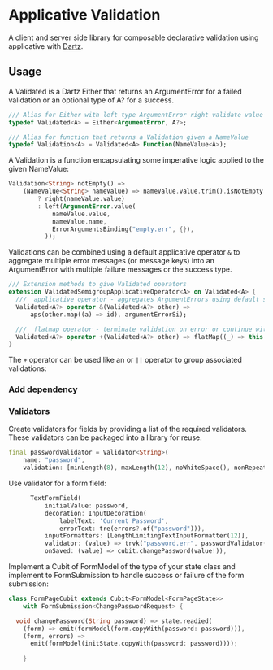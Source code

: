 # Applicative Validation
A client and server side library for composable declarative validation using applicative with [Dartz](https://pub.dev/packages/dartz).

## Usage
A Validated is a Dartz Either that returns an ArgumentError for a failed validation
or an optional type of A? for a success.
```dart
/// Alias for Either with left type ArgumentError right validate value type A
typedef Validated<A> = Either<ArgumentError, A?>;

/// Alias for function that returns a Validation given a NameValue
typedef Validation<A> = Validated<A> Function(NameValue<A>);
```
A Validation is a function encapsulating some imperative logic applied to the given NameValue:
```dart
Validation<String> notEmpty() =>
    (NameValue<String> nameValue) => nameValue.value.trim().isNotEmpty
        ? right(nameValue.value)
        : left(ArgumentError.value(
            nameValue.value,
            nameValue.name,
            ErrorArgumentsBinding("empty.err", {}),
          ));
```
Validations can be combined using a default applicative operator `&` to aggregate multiple error messages
(or message keys) into an ArgumentError with multiple failure messages or the success type.
```dart
/// Extension methods to give Validated operators
extension ValidatedSemigroupApplicativeOperator<A> on Validated<A> {
  ///  applicative operator - aggregates ArgumentErrors using default semigroup
  Validated<A?> operator &(Validated<A?> other) =>
      aps(other.map((a) => id), argumentErrorSi);

  ///  flatmap operator - terminate validation on error or continue with other
  Validated<A?> operator +(Validated<A?> other) => flatMap((_) => this & other);
}
```
The `+` operator can be used like an or `||` operator to group associated validations:


### Add dependency

### Validators
Create validators for fields by providing a list of the required validators. These validators
can be packaged into a library for reuse.
```dart
final passwordValidator = Validator<String>(
    name: "password",
    validation: [minLength(8), maxLength(12), noWhiteSpace(), nonRepeating()]);
```
Use validator for a form field:
```dart
      TextFormField(
          initialValue: password,
          decoration: InputDecoration(
              labelText: 'Current Password',
              errorText: tre(errors?.of("password"))),
          inputFormatters: [LengthLimitingTextInputFormatter(12)],
          validator: (value) => trvk("password.err", passwordValidator(value)),
          onSaved: (value) => cubit.changePassword(value!)),
```
Implement a Cubit of FormModel of the type of your state class and implement to FormSubmission
to handle success or failure of the form submission:
```dart
class FormPageCubit extends Cubit<FormModel<FormPageState>>
    with FormSubmission<ChangePasswordRequest> {

  void changePassword(String password) => state.readied(
    (form) => emit(formModel(form.copyWith(password: password))),
    (form, errors) =>
      emit(formModel(initState.copyWith(password: password))));
  
    }
    
    
```

